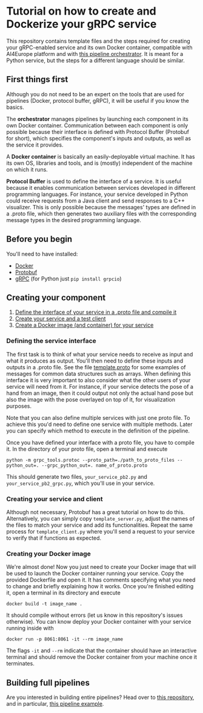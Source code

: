 # Tutorial on how to create and Dockerize your gRPC service
This repository contains template files and the steps required for creating your gRPC-enabled service and its own Docker 
container, compatible with AI4Europe platform and with 
[this pipeline orchestrator](https://github.com/DuarteMRAlves/Pipeline-Orchestrator). It is meant for a Python service, 
but the steps for a different language should be similar.

## First things first
Although you do not need to be an expert on the tools that are used for pipelines (Docker, protocol buffer, gRPC), it 
will be useful if you know the basics.

The **orchestrator** manages pipelines by launching each component in its own Docker container. Communication between each 
component is only possible because their interface is defined with Protocol Buffer (Protobuf for short), which 
specifies the component's inputs and outputs, as well as the service it provides.

A **Docker container** is basically an easily-deployable virtual machine. It has its own OS, libraries and tools, and is
(mostly) independent of the machine on which it runs.

**Protocol Buffer** is used to define the interface of a service. It is useful because it enables communication between 
services developed in different programming languages. For instance, your service developed in Python could receive 
requests from a Java client and send responses to a C++ visualizer. This is only possible because the messages' types 
are defined in a .proto file, which then generates two auxiliary files with the corresponding message types in the 
desired programming language.

## Before you begin
You'll need to have installed:
* [Docker](https://docs.docker.com/get-docker/)
* [Protobuf](https://github.com/protocolbuffers/protobuf) 
* [gRPC](https://grpc.io/blog/installation/) (for Python just `pip install grpcio`)

## Creating your component
1. [Define the interface of your service in a .proto file and compile it](#defining-the-service-interface)
2. [Create your service and a test client](#creating-your-service-and-client)
3. [Create a Docker image (and container) for your service](#creating-your-docker-image) 

### Defining the service interface
The first task is to think of what your service needs to receive as input and what it produces as output. You'll then 
need to define these inputs and outputs in a .proto file. See the file [template.proto](template.proto) for some 
examples of messages for common data structures such as arrays. When defining this interface it is very important to also consider what the other users of your service will need from 
it. For instance, if your service detects the pose of a hand from an image, then it could output not only the actual 
hand pose but also the image with the pose overlayed on top of it, for visualization purposes.

Note that you can also define multiple services with just one proto file. To achieve this you'd need to define one 
service with multiple methods. Later you can specify which method to execute in the definition of the pipeline.

Once you have defined your interface with a proto file, you have to compile it. In the directory of your proto file, 
open a terminal and execute

`python -m grpc_tools.protoc --proto_path=./path_to_proto_files --python_out=. --grpc_python_out=. name_of_proto.proto`

This should generate two files, `your_service_pb2.py` and `your_service_pb2_grpc.py`, which you'll use in your service.

### Creating your service and client

Although not necessary, Protobuf has a great tutorial on how to do this. Alternatively, you can simply copy 
`template_server.py`, adjust the names of the files to match your service and add its functionalities. Repeat the same 
process for `template_client.py` where you'll send a request to your service to verify that if functions as expected.

### Creating your Docker image

We're almost done! Now you just need to create your Docker image that will be used to launch the Docker container 
running your service. Copy the provided Dockerfile and open it. It has comments specifying what you need to change and 
briefly explaining how it works. Once you're finished editing it, open a terminal in its directory and execute

`docker build -t image_name .`

It should compile without errors (let us know in this repository's issues otherwise). You can know deploy your Docker
container with your service running inside with

`docker run -p 8061:8061 -it --rm image_name`

The flags `-it` and `--rm` indicate that the container should have an interactive terminal and should remove the Docker container from 
your machine once it terminates.

## Building full pipelines
Are you interested in building entire pipelines? Head over to 
[this repository](https://github.com/DuarteMRAlves/Pipeline-Orchestrator), and in particular, 
[this pipeline example](https://github.com/DuarteMRAlves/Pipeline-Orchestrator/blob/main/examples/ENSEMBLE.md).
